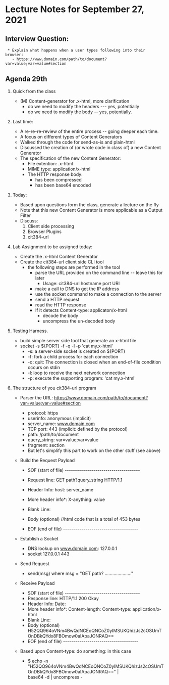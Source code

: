 # Lecture Notes for September 27, 2021

## Interview Question:
     * Explain what happens when a user types following into their browser:
       - https://www.domain.com/path/to/document?var=value;var=value#section


## Agenda 29th
  1. Quick from the class
     - (M) Content-generator for .x-html, more clarification
       - do we need to modify the headers --- yes, potentially
       - do we need to modify the body -- yes, potentially.


  1. Last time:
     - A re-re-re-review of the entire process -- going deeper each time.
     - A focus on different types of Content Generators
     - Walked through the code for send-as-is and plain-html
     - Discussed the creation of (or wrote code in class of) a new Content Generator
     - The specification of the new Content Generator:
       - File extention: .x-html
       - MIME type: application/x-html
       - The HTTP response body:
         - has been compressed
         - has been base64 encoded

  1. Today:
     - Based upon questions form the class, generate a lecture on the fly
     - Note that this new Content Generator is more applicable as a Output Filter
     - Discuss:
       1. Client side processing
       1. Browser Plugins
       1. cit384-url

  1. Lab Assignment to be assigned today:
     - Create the .x-html Content Generator
     - Create the cit384-url client side CLI tool
       - the following steps are performed in the tool
         * parse the URL provided on the command line -- leave this for later
           - Usage: cit384-url  hostname port URI
         * make a call to DNS to get the IP address 
         * use the socket command to make a connection to the server
         * send a HTTP request
         * read the HTTP response
         * If it detects Content-type: applicaton/x-html
             - decode the body
             - uncompress the un-decoded body

  1. Testing Harness.
     - build simple server side tool that generate an x-html file 
     - socket -s ${PORT} -f -q -l -p 'cat my.x-html'
       -   -s: a server-side socket is created on ${PORT}
       -   -f: fork a child process for each connection
       -   -q: quit: The connection is closed when an end-of-file condition occurs on stdin
       -   -l: loop to receive the next network connection
       -   -p: execute the supporting program: 'cat my.x-html'


  1. The structure of you cit384-url program
     - Parser the URL: https://www.domain.com/path/to/document?var=value;var=value#section
       * protocol: https
       * userinfo: anonymous (implicit)
       * server_name: www.domain.com
       * TCP port: 443 (implicit: defined by the protocol)
       * path: /path/to/document
       * query_string: var=value;var=value  
       * fragment: section
       * But let's simplify this part to work on the other stuff (see above)

     - Build the Request Payload
       - SOF (start of file)   -------------------------------------
       - Request line:         GET path?query_string HTTP/1.1
       - Header Info:          host: server_name
       - More header info\*:   X-anything:  value
                               
       - Blank Line:
       - Body (optional)       //html code that is a total of 453 bytes
       - EOF (end of file)     -------------------------------------

     - Establish a Socket 
       - DNS lookup on www.domain.com: 127.0.0.1
       - socket 127.0.0.1 443

     - Send Request
       - send(msg)  where msg = "GET path? ....................."

     - Receive Payload
       - SOF (start of file)   -------------------------------------
       - Response line:        HTTP/1.1 200 Okay
       - Header Info:          Date:
       - More header info\*:   Content-length:
                               Content-type: application/x-html
       - Blank Line:
       - Body (optional)       H52QQ964oVNm4BwQdNCEoQNCoZ0yIMSUKQhizJs2cOSUmTOnDBkQYdx8FBOmow0aIApaJONRAQ==
       - EOF (end of file)     -------------------------------------

     
      - Based upon Content-type: do something: in this case
        - $ echo -n "H52QQ964oVNm4BwQdNCEoQNCoZ0yIMSUKQhizJs2cOSUmTOnDBkQYdx8FBOmow0aIApaJONRAQ==" | \
          base64 -d  | uncompress -


